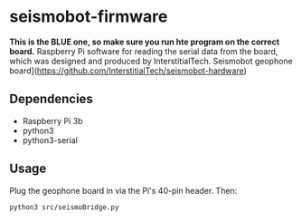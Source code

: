 # seismobot-firmware

**This is the BLUE one, so make sure you run hte program on the correct board.**
Raspberry Pi software for reading the serial data from the board, which was designed and produced by InterstitialTech. Seismobot geophone board](https://github.com/InterstitialTech/seismobot-hardware)

## Dependencies

* Raspberry Pi 3b
* python3
* python3-serial

## Usage

Plug the geophone board in via the Pi's 40-pin header. Then:

```
python3 src/seismoBridge.py
```
